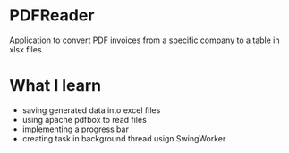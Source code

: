 # PDFReader

Application to convert PDF invoices from a specific company to a table in xlsx files. 

# What I learn

* saving generated data into excel files
* using apache pdfbox to read files
* implementing a progress bar 
* creating task in background thread usign SwingWorker 
